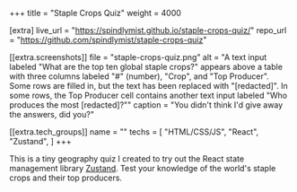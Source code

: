 +++
title = "Staple Crops Quiz"
weight = 4000

[extra]
live_url = "https://spindlymist.github.io/staple-crops-quiz/"
repo_url = "https://github.com/spindlymist/staple-crops-quiz"

[[extra.screenshots]]
file = "staple-crops-quiz.png"
alt = "A text input labeled \"What are the top ten global staple crops?\" appears above a table with three columns labeled \"#\" (number), \"Crop\", and \"Top Producer\". Some rows are filled in, but the text has been replaced with \"[redacted]\". In some rows, the Top Producer cell contains another text input labeled \"Who produces the most [redacted]?\""
caption = "You didn't think I'd give away the answers, did you?"

[[extra.tech_groups]]
name = ""
techs = [
    "HTML/CSS/JS",
    "React",
    "Zustand",
]
+++

This is a tiny geography quiz I created to try out the React state management library [Zustand](https://github.com/pmndrs/zustand). Test your knowledge of the world's staple crops and their top producers.
